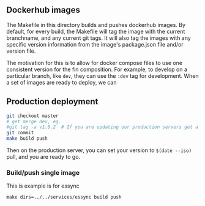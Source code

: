 ## Dockerhub images

The Makefile in this directory builds and pushes dockerhub images.  By default,
for every build, the Makefile will tag the image with the current branchname,
and any current git tags.  It will also tag the images with any specific version
information from the image's package.json file and/or version file.

The motivation for this is to allow for docker compose files to use one
consistent version for the fin composition.  For example, to develop on a
particular branch, like `dev`, they can use the `:dev` tag for development.
When a set of images are ready to deploy, we can

## Production deployment

``` bash
git checkout master
# get merge dev, eg.
#git tag -a v1.0.2  # If you are updating our production servers get a new version
git commit
make build push
```

Then on the production server, you can set your version to `$(date --iso)` pull,
and you are ready to go.

### Build/push single image 

This is example is for essync
```
make dirs=../../services/essync build push
```
